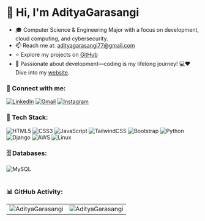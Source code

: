 <h1 align="left">👋 Hi, I'm AdityaGarasangi</h1>

- 🎓 Computer Science & Engineering Major with a focus on development, cloud computing, and cybersecurity.
- 📫 Reach me at: [adityagarasangi77@gmail.com](mailto:adityagarasangi77@gmail.com)
- ⭐ Explore my projects on [GitHub](https://github.com/AdityaGarasangi?tab=repositories)
- 🚀 Passionate about development—coding is my lifelong journey! 💻❤️ Dive into my [website](https://adityagarasangi.in/).

<h3 align="left">📲 Connect with me:</h3>
<div align="left">
  <a href="https://www.linkedin.com/in/adityagarasangi/"><img alt="LinkedIn" src="https://img.shields.io/badge/linkedin-%230077B5.svg?style=for-the-badge&logo=linkedin&logoColor=white"/></a>
  <a href="mailto:adityagarasangi77@gmail.com"><img alt="Gmail" src="https://img.shields.io/badge/Gmail-D14836?style=for-the-badge&logo=gmail&logoColor=white"/></a>
   <a href="https://www.instagram.com/aditya._.garasangi"><img alt="Instagram" src="https://img.shields.io/badge/Instagram-E4405F?style=for-the-badge&logo=instagram&logoColor=white"/></a>
</div>

<h3 align="left">🚀 Tech Stack:</h3>
<div align="left">
  <img alt="HTML5" src="https://img.shields.io/badge/html5-%23E34F26.svg?style=for-the-badge&logo=html5&logoColor=white"/>
  <img alt="CSS3" src="https://img.shields.io/badge/css3-%231572B6.svg?style=for-the-badge&logo=css3&logoColor=white"/> 
  <img alt="JavaScript" src="https://img.shields.io/badge/javascript-%23323330.svg?style=for-the-badge&logo=javascript&logoColor=%23F7DF1E"/>
  <img alt="TailwindCSS" src="https://img.shields.io/badge/Tailwind_CSS-38B2AC?style=for-the-badge&logo=tailwind-css&logoColor=white"/>
  <img alt="Bootstrap" src="https://img.shields.io/badge/bootstrap-%23563D7C.svg?style=for-the-badge&logo=bootstrap&logoColor=white"/>
  <img alt="Python" src="https://img.shields.io/badge/python-%233776AB.svg?style=for-the-badge&logo=python&logoColor=white"/>
  <img alt="Django" src="https://img.shields.io/badge/django-%23092E20.svg?style=for-the-badge&logo=django&logoColor=white"/>
  <img alt="AWS" src="https://img.shields.io/badge/AWS-232F3E?style=for-the-badge&logo=amazonaws&logoColor=white"/>
  <img alt="Linux" src="https://img.shields.io/badge/linux-%23FCC624.svg?style=for-the-badge&logo=linux&logoColor=black"/>
</div>

<h3 align="left">🗄️ Databases:</h3>
<div align="left">
  <img alt="MySQL" src="https://img.shields.io/badge/mysql-%2300f.svg?style=for-the-badge&logo=mysql&logoColor=white"/>
</div><br/>

<h3 align="left">📊 GitHub Activity:</h3>
<table>
  <tr>
    <td><img src="https://github-readme-stats.vercel.app/api?username=AdityaGarasangi&show_icons=true&theme=dark&locale=en" alt="AdityaGarasangi" /></td>
    <td><img src="https://github-readme-stats.vercel.app/api/top-langs?username=AdityaGarasangi&show_icons=true&theme=dark&locale=en&layout=compact" alt="AdityaGarasangi" /></td>
  </tr>
</table>
